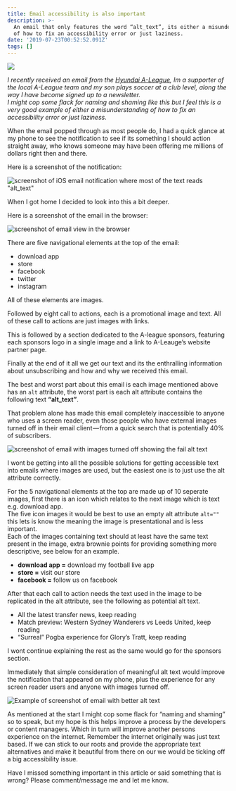 ```yaml
---
title: Email accessibility is also important
description: >-
  An email that only features the word “alt_text”, its either a misunderstanding
  of how to fix an accessibility error or just laziness.
date: '2019-07-23T00:52:52.091Z'
tags: []
---
```


![](/assets/blog/1__1c6Y__AJKF2DDyqEah6uioQ.jpeg)

_I recently received an email from the_ [_Hyundai A-League_](https://www.a-league.com.au/)_, Im a supporter of the local A-League team and my son plays soccer at a club level, along the way I have become signed up to a newsletter.   
I might cop some flack for naming and shaming like this but I feel this is a very good example of either a misunderstanding of how to fix an accessibility error or just laziness._

When the email popped through as most people do, I had a quick glance at my phone to see the notification to see if its something I should action straight away, who knows someone may have been offering me millions of dollars right then and there.

Here is a screenshot of the notification:

![screenshot of iOS email notification where most of the text reads "alt_text"](/assets/blog/1_0bUFu4eZA90jv_cVKQ_png.jpeg)

When I got home I decided to look into this a bit deeper.

Here is a screenshot of the email in the browser:

![screenshot of email view in the browser](/assets/blog/1_KNELJryTAC09pormZRBFfA.png)

There are five navigational elements at the top of the email:

*   download app
*   store
*   facebook
*   twitter
*   instagram

All of these elements are images.

Followed by eight call to actions, each is a promotional image and text. All of these call to actions are just images with links.

This is followed by a section dedicated to the A-league sponsors, featuring each sponsors logo in a single image and a link to A-Leauge’s website partner page.

Finally at the end of it all we get our text and its the enthralling information about unsubscribing and how and why we received this email.

The best and worst part about this email is each image mentioned above has an `alt` attribute, the worst part is each alt attribute contains the following text **“alt\_text”**.

That problem alone has made this email completely inaccessible to anyone who uses a screen reader, even those people who have external images turned off in their email client — from a quick search that is potentially 40% of subscribers.

![screenshot of email with images turned off showing the fail alt text](/assets/blog/1_MlPT13DomQ0rbkY3OiIlwQ.png)

I wont be getting into all the possible solutions for getting accessible text into emails where images are used, but the easiest one is to just use the alt attribute correctly.

For the 5 navigational elements at the top are made up of 10 seperate images, first there is an icon which relates to the next image which is text e.g. download app.   
The five icon images it would be best to use an empty alt attribute `alt=""` this lets is know the meaning the image is presentational and is less important.  
Each of the images containing text should at least have the same text present in the image, extra brownie points for providing something more descriptive, see below for an example.

*   **download app =** download my football live app
*   **store =** visit our store
*   **facebook =** follow us on facebook

After that each call to action needs the text used in the image to be replicated in the alt attribute, see the following as potential alt text.

*   All the latest transfer news, keep reading
*   Match preview: Western Sydney Wanderers vs Leeds United, keep reading
*   “Surreal” Pogba experience for Glory’s Tratt, keep reading

I wont continue explaining the rest as the same would go for the sponsors section.

Immediately that simple consideration of meaningful alt text would improve the notification that appeared on my phone, plus the experience for any screen reader users and anyone with images turned off.

![Example of screenshot of email with better alt text](/assets/blog/1_bhHKUcZAdK8u-95qZ9MdHw.png)

As mentioned at the start I might cop some flack for “naming and shaming” so to speak, but my hope is this helps improve a process by the developers or content managers. Which in turn will improve another persons experience on the internet. Remember the internet originally was just text based. If we can stick to our roots and provide the appropriate text alternatives and make it beautiful from there on our we would be ticking off a big accessibility issue.

Have I missed something important in this article or said something that is wrong? Please comment/message me and let me know.